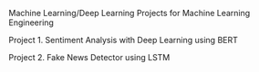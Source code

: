 Machine Learning/Deep Learning Projects for Machine Learning Engineering

Project 1.
Sentiment Analysis with Deep Learning using BERT

Project 2.
Fake News Detector using LSTM

